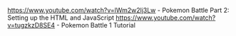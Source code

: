 
https://www.youtube.com/watch?v=lWm2w2lj3Lw - Pokemon Battle Part 2: Setting up the HTML and JavaScript
https://www.youtube.com/watch?v=tugzkzD8SE4 - Pokemon Battle 1 Tutorial

